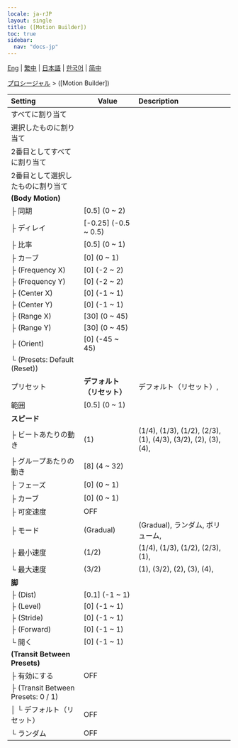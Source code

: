 ```yaml
---
locale: ja-rJP
layout: single
title: ([Motion Builder])
toc: true
sidebar:
  nav: "docs-jp"
---
```

[Eng](/dancexr/menu/2025.4/motion/motion_builder) | [繁中](/tw/dancexr/menu/2025.4/motion/motion_builder) | [日本語](/jp/dancexr/menu/2025.4/motion/motion_builder) | [한국어](/kr/dancexr/menu/2025.4/motion/motion_builder) | [简中](/zh/dancexr/menu/2025.4/motion/motion_builder)

[プロシージャル](../menu#プロシージャル) > ([Motion Builder])



| Setting | Value | Description |
| :--- | --- | :--- |
| すべてに割り当て || 
| 選択したものに割り当て || 
| 2番目としてすべてに割り当て || 
| 2番目として選択したものに割り当て || 
| **(Body Motion)** | | 
| ├ 同期 | [0.5] (0 ~ 2) | 
| ├ ディレイ | [-0.25] (-0.5 ~ 0.5) | 
| ├ 比率 | [0.5] (0 ~ 1) | 
| ├ カーブ | [0] (0 ~ 1) | 
| ├ (Frequency X) | [0] (-2 ~ 2) | 
| ├ (Frequency Y) | [0] (-2 ~ 2) | 
| ├ (Center X) | [0] (-1 ~ 1) | 
| ├ (Center Y) | [0] (-1 ~ 1) | 
| ├ (Range X) | [30] (0 ~ 45) | 
| ├ (Range Y) | [30] (0 ~ 45) | 
| ├ (Orient) | [0] (-45 ~ 45) | 
| └ (Presets: Default (Reset)) || 
|   プリセット | **デフォルト（リセット）** | デフォルト（リセット）,  |
| 範囲 | [0.5] (0 ~ 1) | 
| **スピード** | | 
| ├ ビートあたりの動き | (1) | (1/4), (1/3), (1/2), (2/3), (1), (4/3), (3/2), (2), (3), (4), 
| ├ グループあたりの動き | [8] (4 ~ 32) | 
| ├ フェーズ | [0] (0 ~ 1) | 
| ├ カーブ | [0] (0 ~ 1) | 
| ├ 可変速度 | OFF | 
| ├ モード | (Gradual) | (Gradual), ランダム, ボリューム, 
| ├ 最小速度 | (1/2) | (1/4), (1/3), (1/2), (2/3), (1), 
| └ 最大速度 | (3/2) | (1), (3/2), (2), (3), (4), 
| **脚** | | 
| ├ (Dist) | [0.1] (-1 ~ 1) | 
| ├ (Level) | [0] (-1 ~ 1) | 
| ├ (Stride) | [0] (-1 ~ 1) | 
| ├ (Forward) | [0] (-1 ~ 1) | 
| └ 開く | [0] (-1 ~ 1) | 
| **(Transit Between Presets)** | | 
| ├ 有効にする | OFF | 
| ├ (Transit Between Presets: 0 / 1) || 
| │ └ デフォルト（リセット） | OFF | 
| └ ランダム | OFF | 
